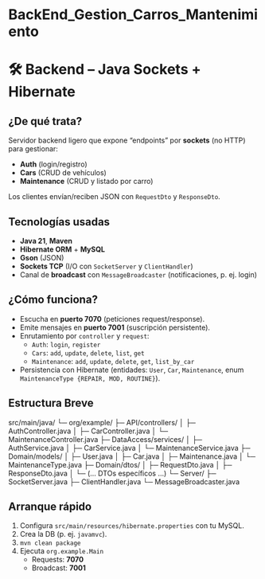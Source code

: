 # BackEnd_Gestion_Carros_Mantenimiento
# 🛠️ Backend – Java Sockets + Hibernate

## ¿De qué trata?
Servidor backend ligero que expone “endpoints” por **sockets** (no HTTP) para gestionar:
- **Auth** (login/registro)
- **Cars** (CRUD de vehículos)
- **Maintenance** (CRUD y listado por carro)

Los clientes envían/reciben JSON con `RequestDto` y `ResponseDto`.

## Tecnologías usadas
- **Java 21**, **Maven**
- **Hibernate ORM** + **MySQL**
- **Gson** (JSON)
- **Sockets TCP** (I/O con `SocketServer` y `ClientHandler`)
- Canal de **broadcast** con `MessageBroadcaster` (notificaciones, p. ej. login)

## ¿Cómo funciona?
- Escucha en **puerto 7070** (peticiones request/response).
- Emite mensajes en **puerto 7001** (suscripción persistente).
- Enrutamiento por `controller` y `request`:
  - `Auth`: `login`, `register`
  - `Cars`: `add`, `update`, `delete`, `list`, `get`
  - `Maintenance`: `add`, `update`, `delete`, `get`, `list_by_car`
- Persistencia con Hibernate (entidades: `User`, `Car`, `Maintenance`, enum `MaintenanceType {REPAIR, MOD, ROUTINE}`).

## Estructura Breve

src/main/java/
└─ org/example/
├─ API/controllers/
│  ├─ AuthController.java
│  ├─ CarController.java
│  └─ MaintenanceController.java
├─ DataAccess/services/
│  ├─ AuthService.java
│  ├─ CarService.java
│  └─ MaintenanceService.java
├─ Domain/models/
│  ├─ User.java
│  ├─ Car.java
│  ├─ Maintenance.java
│  └─ MaintenanceType.java
├─ Domain/dtos/
│  ├─ RequestDto.java
│  ├─ ResponseDto.java
│  └─ (… DTOs específicos …)
└─ Server/
├─ SocketServer.java
├─ ClientHandler.java
└─ MessageBroadcaster.java

## Arranque rápido
1. Configura `src/main/resources/hibernate.properties` con tu MySQL.
2. Crea la DB (p. ej. `javamvc`).
3. `mvn clean package`
4. Ejecuta `org.example.Main`  
   - Requests: **7070**  
   - Broadcast: **7001**
